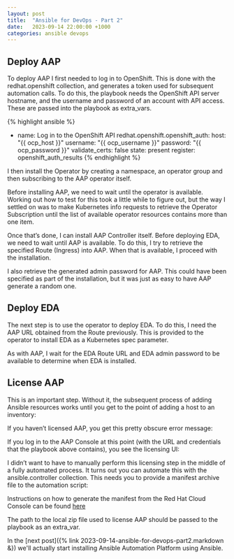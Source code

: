 ```yaml
---
layout: post
title:  "Ansible for DevOps - Part 2"
date:   2023-09-14 22:00:00 +1000
categories: ansible devops
---
```

## Deploy AAP

To deploy AAP I first needed to log in to OpenShift. This is done with the redhat.openshift collection, and generates a token used for subsequent automation calls. To do this, the playbook needs the OpenShift API server hostname, and the username and password of an account with API access. These are passed into the playbook as extra_vars.

{% highlight ansible %}
- name: Log in to the OpenShift API
  redhat.openshift.openshift_auth:
    host: "{{ ocp_host }}"
    username: "{{ ocp_username }}"
    password: "{{ ocp_password }}"
    validate_certs: false
    state: present
  register: openshift_auth_results
{% endhighlight %}

I then install the Operator by creating a namespace, an operator group and then subscribing to the AAP operator itself.

Before installing AAP, we need to wait until the operator is available. Working out how to test for this took a little while to figure out, but the way I settled on was to make Kubernetes info requests to retrieve the Operator Subscription until the list of available operator resources contains more than one item.



Once that’s done, I can install AAP Controller itself. Before deploying EDA, we need to wait until AAP is available. To do this, I try to retrieve the specified Route (Ingress) into AAP. When that is available, I proceed with the installation. 

I also retrieve the generated admin password for AAP. This could have been specified as part of the installation, but it was just as easy to have AAP generate a random one.



## Deploy EDA

The next step is to use the operator to deploy EDA. To do this, I need the AAP URL obtained from the Route previously. This is provided to the operator to install EDA as a Kubernetes spec parameter.



As with AAP, I wait for the EDA Route URL and EDA admin password to be available to determine when EDA is installed.

## License AAP

This is an important step. Without it, the subsequent process of adding Ansible resources works until you get to the point of adding a host to an inventory:



If you haven’t licensed AAP, you get this pretty obscure error message:



If you log in to the AAP Console at this point (with the URL and credentials that the playbook above contains), you see the licensing UI:



I didn’t want to have to manually perform this licensing step in the middle of a fully automated process. It turns out you can automate this with the ansible.controller collection. This needs you to provide a manifest archive file to the automation script:



Instructions on how to generate the manifest from the Red Hat Cloud Console can be found [here](https://docs.ansible.com/automation-controller/4.4/html/userguide/import_license.html#obtain-sub-manifest)

The path to the local zip file used to license AAP should be passed to the playbook as an extra_var.



In the [next post]({% link 2023-09-14-ansible-for-devops-part2.markdown &}) we'll actually start installing Ansible Automation Platform using Ansible.

